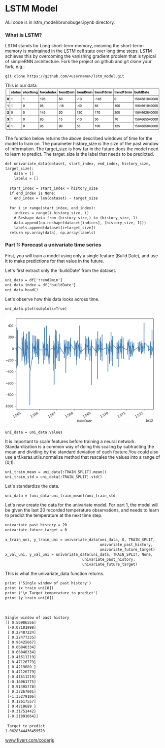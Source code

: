 # LSTM Model

ALl code is in lstm_model/brunobuger.ipynb directory. 

### What is LSTM?

LSTM stands for Long short-term-memory, meaning the short-term-memory is maintained in the LSTM cell state over long time steps. LSTM achieves this by overcoming the vanishing gradient problem that is typical of simpleRNN architecture.
Fork the project on github and git clone your fork, e.g.:

    git clone https://github.com/<username>/lstm_model.git
This is our data:
![Train test split](/images/data_pic.png)


The function below returns the above described windows of time for the model to train on. The parameter history_size is the size of the past window of information. The target_size is how far in the future does the model need to learn to predict. The target_size is the label that needs to be predicted.


    def univariate_data(dataset, start_index, end_index, history_size, target_size):
        data = []
        labels = []

      start_index = start_index + history_size
      if end_index is None:
        end_index = len(dataset) - target_size

      for i in range(start_index, end_index):
        indices = range(i-history_size, i)
        # Reshape data from (history_size,) to (history_size, 1)
        data.append(np.reshape(dataset[indices], (history_size, 1)))
        labels.append(dataset[i+target_size])
      return np.array(data), np.array(labels)
### Part 1: Forecast a univariate time series
First, you will train a model using only a single feature (Build Date), and use it to make predictions for that value in the future.

Let's first extract only the 'buildDate' from the dataset.

    uni_data = df['trend2min']
    uni_data.index = df['buildDate']
    uni_data.head() 

Let's observe how this data looks across time. 

    uni_data.plot(subplots=True)
    

![Train test split](/images/time_ser.png)


	uni_data = uni_data.values

It is important to scale features before training a neural network. Standardization is a common way of doing this scaling by subtracting the mean and dividing by the standard deviation of each feature.You could also use a tf.keras.utils.normalize method that rescales the values into a range of [0,1].

	
	uni_train_mean = uni_data[:TRAIN_SPLIT].mean()
	uni_train_std = uni_data[:TRAIN_SPLIT].std()
    
Let's standardize the data.

	uni_data = (uni_data-uni_train_mean)/uni_train_std

Let's now create the data for the univariate model. For part 1, the model will be given the last 20 recorded temperature observations, and needs to learn to predict the temperature at the next time step.
	
	univariate_past_history = 20
	univariate_future_target = 0

	x_train_uni, y_train_uni = univariate_data(uni_data, 0, TRAIN_SPLIT,
	                                           univariate_past_history,
	                                           univariate_future_target)
	x_val_uni, y_val_uni = univariate_data(uni_data, TRAIN_SPLIT, None,
                                       univariate_past_history,
                                       univariate_future_target)


This is what the univariate_data function returns.


	print ('Single window of past history')
	print (x_train_uni[0])
	print ('\n Target temperature to predict')
	print (y_train_uni[0])
  


	Single window of past history
	[[ 0.56986556]
	 [-0.07101998]
	 [ 0.27407224]
	 [ 0.22477335]
	 [ 0.96425667]
	 [ 0.66846334]
	 [ 0.66846334]
	 [-0.41611219]
	 [ 0.47126779]
	 [ 0.4219689 ]
	 [ 0.47126779]
	 [-0.41611219]
	 [-0.16961775]
	 [ 0.91495778]
	 [ 0.37267001]
	 [-1.35279106]
	 [ 0.12617557]
	 [ 0.4219689 ]
	 [-0.31751442]
	 [-0.21891664]]

	 Target to predict
	1.0628544436459573


www.fiverr.com/coderjs
    

